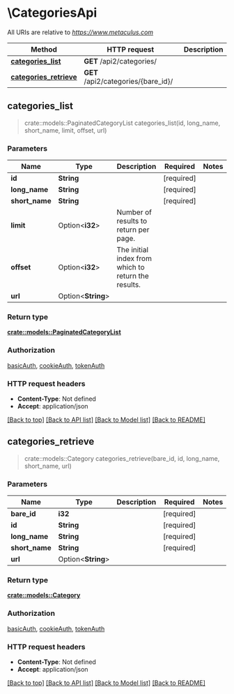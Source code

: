 # \CategoriesApi

All URIs are relative to *https://www.metaculus.com*

Method | HTTP request | Description
------------- | ------------- | -------------
[**categories_list**](CategoriesApi.md#categories_list) | **GET** /api2/categories/ | 
[**categories_retrieve**](CategoriesApi.md#categories_retrieve) | **GET** /api2/categories/{bare_id}/ | 



## categories_list

> crate::models::PaginatedCategoryList categories_list(id, long_name, short_name, limit, offset, url)


### Parameters


Name | Type | Description  | Required | Notes
------------- | ------------- | ------------- | ------------- | -------------
**id** | **String** |  | [required] |
**long_name** | **String** |  | [required] |
**short_name** | **String** |  | [required] |
**limit** | Option<**i32**> | Number of results to return per page. |  |
**offset** | Option<**i32**> | The initial index from which to return the results. |  |
**url** | Option<**String**> |  |  |

### Return type

[**crate::models::PaginatedCategoryList**](PaginatedCategoryList.md)

### Authorization

[basicAuth](../README.md#basicAuth), [cookieAuth](../README.md#cookieAuth), [tokenAuth](../README.md#tokenAuth)

### HTTP request headers

- **Content-Type**: Not defined
- **Accept**: application/json

[[Back to top]](#) [[Back to API list]](../README.md#documentation-for-api-endpoints) [[Back to Model list]](../README.md#documentation-for-models) [[Back to README]](../README.md)


## categories_retrieve

> crate::models::Category categories_retrieve(bare_id, id, long_name, short_name, url)


### Parameters


Name | Type | Description  | Required | Notes
------------- | ------------- | ------------- | ------------- | -------------
**bare_id** | **i32** |  | [required] |
**id** | **String** |  | [required] |
**long_name** | **String** |  | [required] |
**short_name** | **String** |  | [required] |
**url** | Option<**String**> |  |  |

### Return type

[**crate::models::Category**](Category.md)

### Authorization

[basicAuth](../README.md#basicAuth), [cookieAuth](../README.md#cookieAuth), [tokenAuth](../README.md#tokenAuth)

### HTTP request headers

- **Content-Type**: Not defined
- **Accept**: application/json

[[Back to top]](#) [[Back to API list]](../README.md#documentation-for-api-endpoints) [[Back to Model list]](../README.md#documentation-for-models) [[Back to README]](../README.md)

